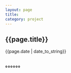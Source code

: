 ```yaml
---
layout: page
title: 
category: project
---
```

<h2>{{page.title}}</h2>
<p>{{page.date | date_to_string}}</p>
<h3>。。。。。。</h3>